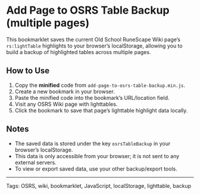 # Add Page to OSRS Table Backup (multiple pages)

This bookmarklet saves the current Old School RuneScape Wiki page’s `rs:lightTable` highlights to your browser’s localStorage, allowing you to build a backup of highlighted tables across multiple pages.

## How to Use

1. Copy the **minified** code from `add-page-to-osrs-table-backup.min.js`.
2. Create a new bookmark in your browser.
3. Paste the minified code into the bookmark’s URL/location field.
4. Visit any OSRS Wiki page with lighttables.
5. Click the bookmark to save that page’s lighttable highlight data locally.

## Notes

- The saved data is stored under the key `osrsTableBackup` in your browser’s localStorage.
- This data is only accessible from your browser; it is not sent to any external servers.
- To view or export saved data, use your other backup/export tools.

---

Tags: OSRS, wiki, bookmarklet, JavaScript, localStorage, lighttable, backup
